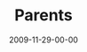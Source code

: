 ---
layout: message
category: message
series: "Typecast"
title: "Parents"
date: 2009-11-29-00-00
message_id: 592
audio: "http://s3.amazonaws.com/crossroads-media/message/audio/Typecast3.mp3"
audio-duration: "30:12"
description: "Brian Tome discusses the stages of parenting along the progression from nurse to friend."
video: "http://s3.amazonaws.com/crossroads-media/message/video/Typecast3.mp4"
video-duration: "30:12"
video-image: "http://s3.amazonaws.com/crossroads-media/images/Typecast3-still.jpg"
program: "http://s3.amazonaws.com/crossroads-media/documents/11_28-29_09Program.pdf"
notes-description: ""
notes: "http://s3.amazonaws.com/crossroads-media/documents/SN_11_28-29_09.pdf"
notes-title: "Parents (Study)"
explicit: false
---